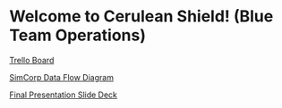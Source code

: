 # Welcome to Cerulean Shield! (Blue Team Operations)

[Trello Board](https://trello.com/invite/b/kl52w4FJ/ATTId2fa122849dd14d842af0330e66f220bD457209A/cerulean-shield)

[SimCorp Data Flow Diagram](https://drive.google.com/file/d/1JcEZW8-aBJ1-rLs0dcDqYXlpaOGGHQEQ/view?usp=sharing)

[Final Presentation Slide Deck](https://docs.google.com/presentation/d/1f720Rv_f-syZc-I5QlRFQ0TIpSR7H37ZjAaEJV654Zk/edit?usp=sharing)

